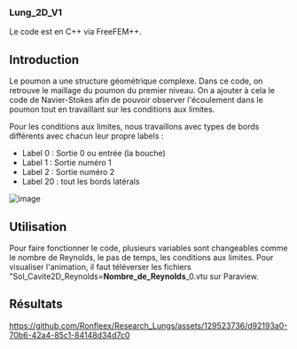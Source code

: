 
### Lung_2D_V1

Le code est en C++ via FreeFEM++.

## Introduction

Le poumon a une structure géométrique complexe. Dans ce code, on retrouve le maillage du poumon du premier niveau. On a ajouter à cela le code de Navier-Stokes afin de pouvoir observer l'écoulement dans le poumon tout en travaillant sur les conditions aux limites.

Pour les conditions aux limites, nous travaillons avec types de bords différents avec chacun leur propre labels :

- Label 0 : Sortie 0 ou entrée (la bouche)
- Label 1 : Sortie numéro 1
- Label 2 : Sortie numéro 2
- Label 20 : tout les bords latérals 

![image](https://github.com/Ronfleex/Research_Lungs/assets/129523736/cb670805-e468-47b1-8a82-a470d0b1fa22)

## Utilisation

Pour faire fonctionner le code, plusieurs variables sont changeables comme le nombre de Reynolds, le pas de temps, les conditions aux limites. Pour visualiser l'animation, il faut téléverser les fichiers "Sol_Cavite2D_Reynolds=**Nombre_de_Reynolds**_0.vtu sur Paraview.

## Résultats 
https://github.com/Ronfleex/Research_Lungs/assets/129523736/d92193a0-70b6-42a4-85c1-84148d34d7c0
